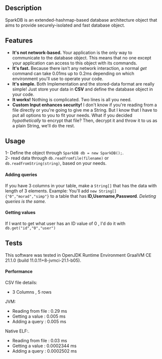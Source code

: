 ## Description
SparkDB is an extended-hashmap-based database architecture object that aims to provide securely-isolated and fast database object.

## Features
* **It's not network-based.**
Your application is the only way to communicate to the database object. This means that no one except your application can access to this object with its commands.
* **It's fast.**
Because there isn't any network interaction, a normal *get* command can take 0.01ms up to 0.2ms depending on which environment you'll use to operate your code.
* **It's simple.**
Both Implementation and the stored-data format are really simple! Just store your data in **CSV** and define the database object in your code.
* **It works!**
Nothing is complicated. Two lines is all you need.
* **Custom Input enhances security!**
I don't know if you're reading from a file directly or you're going to give me a String. But I know that I have to put all options to you to fit your needs.
What if you decided *hypothetically* to encrypt that file? Then, decrypt it and throw it to us as a plain String, we'll do the rest.


## Usage
1- Define the object through `SparkDB db = new SparkDB();`.<br>
2- read data through `db.readfromfile(filename)` or `db.readfromString(string)`, based on your needs.
#### Adding queries
If you have 3 columns in your table, make a `String[]` that has the data with length of 3 elements.
Example: You'll add `new String[] {"0","morad","simp"}` to a table that has **ID,Username,Password**. *Deleting queries is the same.*
#### Getting values
If I want to get what user has an ID value of 0 , I'd do it with `db.get("id","0","user")`

## Tests
This software was tested in OpenJDK Runtime Environment GraalVM CE 21.1.0 (build 11.0.11+8-jvmci-21.1-b05).
#### Performance
CSV file details:
* 3 Columns , 5 rows

JVM:
* Reading from file : 0.29 ms
* Getting a value : 0.005 ms
* Adding a query : 0.005 ms

Native ELF:.
* Reading from file : 0.03 ms
* Getting a value : 0.0002344 ms
* Adding a query : 0.0002502 ms

